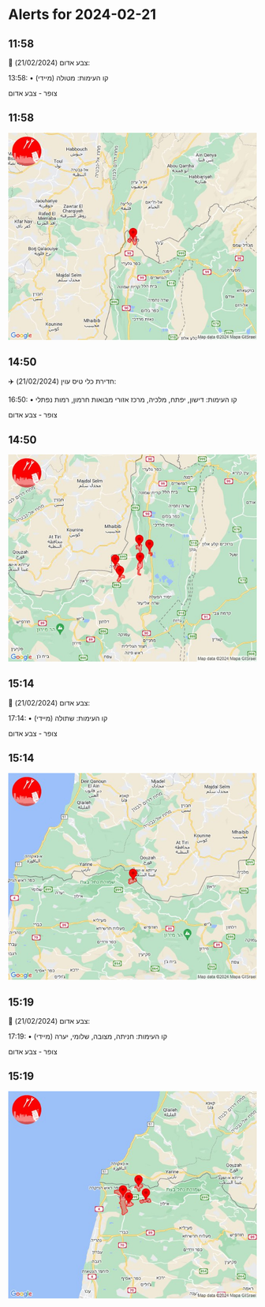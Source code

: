 # Alerts for 2024-02-21

## 11:58

🔴 צבע אדום (21/02/2024):

13:58:
• קו העימות: מטולה (מיידי)

צופר - צבע אדום

## 11:58

![Photo](images/19470.jpg)

## 14:50

✈️ חדירת כלי טיס עוין (21/02/2024):

16:50:
• קו העימות: דישון, יפתח, מלכיה, מרכז אזורי מבואות חרמון, רמות נפתלי 

צופר - צבע אדום

## 14:50

![Photo](images/19472.jpg)

## 15:14

🔴 צבע אדום (21/02/2024):

17:14:
• קו העימות: שתולה (מיידי)

צופר - צבע אדום

## 15:14

![Photo](images/19474.jpg)

## 15:19

🔴 צבע אדום (21/02/2024):

17:19:
• קו העימות: חניתה, מצובה, שלומי, יערה (מיידי)

צופר - צבע אדום

## 15:19

![Photo](images/19479.jpg)

